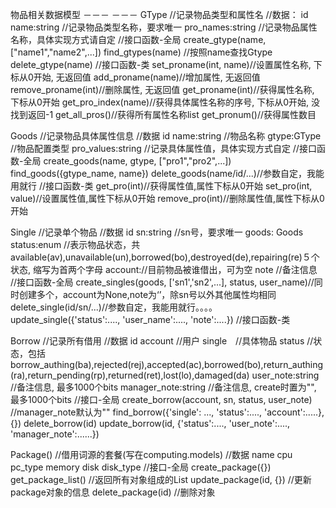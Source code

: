 物品相关数据模型
－－－
－－－
GType //记录物品类型和属性名
	//数据：
	id
	name:string //记录物品类型名称，要求唯一
	pro_names:string  //记录物品属性名称，具体实现方式请自定
	//接口函数-全局
	create_gtype(name,["name1","name2",...])
	find_gtypes(name) //按照name查找Gtype
	delete_gtype(name)
	//接口函数-类
	set_proname(int, name)//设置属性名称, 下标从0开始, 无返回值
	add_proname(name)//增加属性, 无返回值
	remove_proname(int)//删除属性, 无返回值
	get_proname(int)//获得属性名称, 下标从0开始
	get_pro_index(name)//获得具体属性名称的序号, 下标从0开始, 没找到返回-1
	get_all_pros()//获得所有属性名称list
	get_pronum()//获得属性数目


Goods //记录物品具体属性信息
	//数据
	id
	name:string //物品名称
	gtype:GType //物品配置类型
	pro_values:string  //记录具体属性值，具体实现方式自定
	//接口函数-全局
	create_goods(name, gtype, ["pro1","pro2",...])
    find_goods({gtype_name, name})
	delete_goods(name/id/...)//参数自定，我能用就行
	//接口函数-类
	get_pro(int)//获得属性值,属性下标从0开始
	set_pro(int, value)//设置属性值,属性下标从0开始
	remove_pro(int)//删除属性值,属性下标从0开始

	
Single //记录单个物品
	//数据
	id
	sn:string //sn号，要求唯一
	goods: Goods
	status:enum //表示物品状态，共available(av),unavailable(un),borrowed(bo),destroyed(de),repairing(re)５个状态, 缩写为首两个字母
	account://目前物品被谁借出，可为空
	note //备注信息
	//接口函数-全局
	create_singles(goods, ['sn1','sn2',...], status, user_name)//同时创建多个，account为None,note为‘’，除sn号以外其他属性均相同
	delete_single(id/sn/...)//参数自定，我能用就行。。。。
	update_single({'status':....,  'user_name':...., 'note':....})
	//接口函数-类
	


Borrow //记录所有借用
	//数据
	id
	account //用户
	single　//具体物品
	status  //状态，包括borrow_authing(ba),rejected(rej),accepted(ac),borrowed(bo),return_authing(ra),return_pending(rp),returned(ret),lost(lo),damaged(da)
	user_note:string    //备注信息, 最多1000个bits
	manager_note:string //备注信息, create时置为"", 最多1000个bits
	//接口-全局
	create_borrow(account, sn, status, user_note) //manager_note默认为""
	find_borrow({'single': ..., 'status':...., 'account':.....}, {})
	delete_borrow(id)
	update_borrow(id, {'status':...., 'user_note':...., 'manager_note':......})


Package() //借用词源的套餐(写在computing.models)
	//数据
	name
	cpu
	pc_type
	memory
	disk
	disk_type
	//接口-全局
	create_package({})
	get_package_list() //返回所有对象组成的List
	update_package(id, {}) //更新package对象的信息
	delete_package(id)	//删除对象






